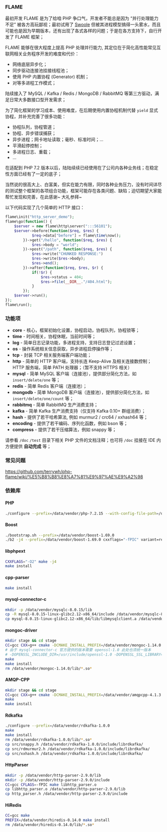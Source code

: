 ### FLAME
最初开发 FLAME 是为了给咱 PHP 争口气，开发者不能总是因为 “并行处理能力不足” 被各方高玩鄙视；最初试用了 [Swoole](https://www.swoole.com/) 但被其进程模型搞得一头雾水，而且可能也是因为早期版本，还有出现了各式各样的问题；于是在各方支持下，自行开发了 FLAME 框架；

FLAME 能够在很大程度上提高 PHP 处理并行能力, 其定位在于简化高性能常见互联网相关业务程序开发的难度和代价：
* 网络底层异步化；
* 同步驱动连接池挂接线程池；
* 使用 PHP 内置协程 (Generator) 机制；
* 对等多进程工作模式；

陆续接入了 MySQL / Kafka / Redis / MongoDB / RabbitMQ 等第三方驱动，满足日常大多数接口型开发需求；

为了简化框架的学习成本、使用难度，在后期使用内置协程机制代替 `yield` 显式协程，并补充完善了很多功能：
* 协程队列，协程管道；
* 协程、异步错误捕获；
* 异步进程；网卡地址读取；毫秒、标准时间；...
* 平滑起停控制；
* 多进程日志、重载；
* ...

在适配到 PHP 7.2 版本以后，陆陆续续已经使用在了公司内各种业务线；在稳定性方面已经有了一定的底子；

当然说的很高大上、白富美，但实在能力有限，同时各种业务压力，没有时间详尽的测试整个框架的各项组合功能，框架可能存在各类问题、缺陷；迫切期望大家能帮忙发现和完善，在此感谢~ 大礼参拜~

以下代码实现了几个简单的 HTTP 接口：
``` PHP
flame\init("http_server_demo");
flame\go(function() {
    $server = new flame\http\server(":::56101");
    $server->before(function($req, $res) {
            $req->data["before"] = flame\time\now();
        })->get("/hello", function($req, $res) {
            $res->body = "world";
        })->post("/path", function($req, $res) {
            $res->write("CHUNKED RESPONSE:")
            $res->write($res->body);
            $res->end();
        })->after(function($req, $res, $r) {
            if(!$r) {
                $res->status = 404;
                $res->file(__DIR__."/404.html");
            }
        });
    $server->run();
});
flame\run();
```

### 功能项

* **core** - 核心，框架初始化设置，协程启动，协程队列，协程锁等；
* **time** - 时间相关，协程休眠，当前时间等；
* **log** - 简单日志记录功能，多进程支持，支持日志登记过滤设置；
* **os** - 操作系统相关信息获取，异步进程启停操作等；
* **tcp** - 封装 TCP 相关服务端客户端功能；
* **http** - 简单的 HTTP 客户端，支持长连 Keep-Alive 及相关连接数控制；HTTP 服务端，简单 PATH 处理器；（暂不支持 HTTPS 相关）
* **mysql** - 简单 MySQL 客户端（连接池），提供部分简化方法，如 `insert/delete/one` 等；
* **redis** - 简单 Redis 客户端（连接池）；
* **mongodb** - 简单 MongoDB 客户端（连接池），提供部分简化方法，如 `insert/delete/one/count` 等；
* **rabbitmq** - 简单 RabbitMQ 生产消费支持；
* **kafka** - 简单 Kafka 生产消费支持（仅支持 Kafka 0.10+ 群组消费）；
* **hash** - 提供了若干哈希算法, 例如 murmur2 / crc64 / xxhash64 等；
* **encoding** - 提供了若干编码、序列化函数，例如 bson 等；
* **compress** - 提供了若干压缩算法，例如 snappy 等；

请参看 `/doc` `/test` 目录下相关 PHP 文件的文档注释；也可将 `/doc` 挂接在 IDE 内方便提供 **自动完成** 等；

### 常见问题

https://github.com/terrywh/php-flame/wiki/%E5%B8%B8%E8%A7%81%E9%97%AE%E9%A2%98

### 依赖库

#### PHP
``` Bash
./configure --prefix=/data/vendor/php-7.2.15 --with-config-file-path=/data/vendor/php-7.2.15/etc --disable-fpm --disable-phar --disable-dom --disable-libxml --disable-simplexml --disable-xml --disable-xmlreader --disable-xmlwriter --with-openssl --with-readline --enable-mbstring --without-pear --with-curl --enable-mbstring --host=x86_64-linux-gnu --target=x86_64-linux-gnu
```
#### Boost

``` Bash
./bootstrap.sh --prefix=/data/vendor/boost-1.69.0
./b2 -j4 --prefix=/data/vendor/boost-1.69.0 cxxflags="-fPIC" variant=release link=static threading=multi install
```

#### libphpext
``` Bash
CXXFLAGS="-O2" make -j4
make install
```

#### cpp-parser
``` Bash
make install
```

#### mysql-connector-c
``` Bash
mkdir -p /data/vendor/mysqlc-8.0.15/lib
cp -R mysql-8.0.15-linux-glibc2.12-x86_64/include /data/vendor/mysqlc-8.0.15
cp mysql-8.0.15-linux-glibc2.12-x86_64/lib/libmysqlclient.a /data/vendor/mysqlc-8.0.15/lib
```

#### mongoc-driver
``` Bash
mkdir stage && cd stage
CC=gcc CXX=g++ cmake -DCMAKE_INSTALL_PREFIX=/data/vendor/mongoc-1.14.0 -DCMAKE_INSTALL_LIBDIR=lib -DCMAKE_BUILD_TYPE=Release -DCMAKE_C_FLAGS=-fPIC -DENABLE_STATIC=ON -DENABLE_SHM_COUNTERS=OFF -DENABLE_TESTS=OFF -DENABLE_EXAMPLES=OFF -DENABLE_AUTOMATIC_INIT_AND_CLEANUP=OFF ../
# 由于 mysql-connector-c 官方提供的版本需要 openssl-1.0 此处也须统一版本
# -DOPENSSL_INCLUDE_DIR=/usr/include/openssl-1.0 -DOPENSSL_SSL_LIBRARY=/usr/lib/openssl-1.0/libssl.so -DOPENSSL_CRYPTO_LIBRARY=/usr/lib/openssl-1.0/libcrypto.so
make
make install
rm /data/vendor/mongoc-1.14.0/lib/*.so*
```

#### AMQP-CPP
``` Bash
mkdir stage && cd stage
CC=gcc CXX=g++ cmake -DCMAKE_INSTALL_PREFIX=/data/vendor/amqpcpp-4.1.3 -DCMAKE_CXX_FLAGS=-fPIC -DCMAKE_BUILD_TYPE=Release -DAMQP-CPP_LINUX_TCP=on ../
make
make install
```

#### Rdkafka
``` Bash
./configure --prefix=/data/vendor/rdkafka-1.0.0
make
make install
rm /data/vendor/rdkafka-1.0.0/lib/*.so*
cp src/snappy.h /data/vendor/rdkafka-1.0.0/include/librdkafka/
cp src/rdmurmur2.h /data/vendor/rdkafka-1.0.0/include/librdkafka/
cp src/xxhash.h /data/vendor/rdkafka-1.0.0/include/librdkafka/
```

#### HttpParser
``` Bash
mkdir -p /data/vendor/http-parser-2.9.0/lib
mkdir -p /data/vendor/http-parser-2.9.0/include
CC=gcc CFLAGS=-fPIC make libhttp_parser.o
cp libhttp_parser.o /data/vendor/http-parser-2.9.0/lib
cp http_parser.h /data/vendor/http-parser-2.9.0/include
```

#### HiRedis
``` Bash
CC=gcc make
PREFIX=/data/vendor/hiredis-0.14.0 make install
rm /data/vendor/hiredis-0.14.0/lib/*.so*
```
